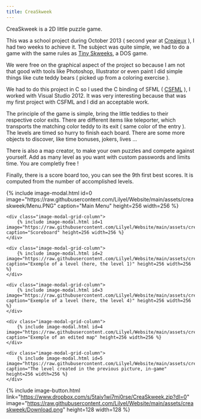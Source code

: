 ```yaml
---
title: CreaSkweek
---
```


CreaSkweek is a 2D little puzzle game.

This was a school project during October 2013 ( second year at [Creajeux](https://www.creajeux.fr/) ), I had two weeks to achieve it. The subject was quite simple, we had to do a game with the same rules as [Tiny Skweeks](https://www.youtube.com/watch?v=M2wzS3_wDQk), a DOS game.

We were free on the graphical aspect of the project so because I am not that good with tools like Photoshop, Illustrator or even paint I did simple things like cute teddy bears ( picked up from a coloring exercise ).

We had to do this project in C so I used the C binding of SFML ( [CSFML](https://www.sfml-dev.org/download/csfml/) ), I worked with Visual Studio 2012. It was very interesting because that was my first project with CSFML and I did an acceptable work.

The principle of the game is simple, bring the little teddies to their respective color exits. There are different items like teleporter, which transports the matching color teddy to its exit ( same color of the entry ). The levels are timed so hurry to finish each board. There are some more objects to discover, like time bonuses, jokers, lives …

There is also a map creator, to make your own puzzles and compete against yourself. Add as many level as you want with custom passwords and limits time. You are completly free !

Finally, there is a score board too, you can see the 9th first best scores. It is computed from the number of accomplished levels.

<div class="image-modal-grid-row"> 
    <div class="image-modal-grid-column">
        {% include image-modal.html id=0 image="https://raw.githubusercontent.com/Lilyel/Website/main/assets/creaskweek/Menu.PNG" caption="Main Menu" height=256 width=256 %}
    </div>

    <div class="image-modal-grid-column">
        {% include image-modal.html id=1 image="https://raw.githubusercontent.com/Lilyel/Website/main/assets/creaskweek/Score.PNG" caption="Scoreboard" height=256 width=256 %}
    </div>

    <div class="image-modal-grid-column">
        {% include image-modal.html id=2 image="https://raw.githubusercontent.com/Lilyel/Website/main/assets/creaskweek/Level1.PNG" caption="Exemple of a level (here, the level 1)" height=256 width=256 %}
    </div>

    <div class="image-modal-grid-column">
        {% include image-modal.html id=3 image="https://raw.githubusercontent.com/Lilyel/Website/main/assets/creaskweek/Level4.PNG" caption="Exemple of a level (here, the level 4)" height=256 width=256 %}
    </div>

    <div class="image-modal-grid-column">
        {% include image-modal.html id=4 image="https://raw.githubusercontent.com/Lilyel/Website/main/assets/creaskweek/Editor.PNG" caption="Exemple of an edited map" height=256 width=256 %}
    </div>

    <div class="image-modal-grid-column">
        {% include image-modal.html id=5 image="https://raw.githubusercontent.com/Lilyel/Website/main/assets/creaskweek/MapEditPlayed.PNG" caption="The level created in the previous picture, in-game" height=256 width=256 %}
    </div>
</div>

 {% include image-button.html link="https://www.dropbox.com/s/5taiy1wi7mj0rse/CreaSkweek.zip?dl=0" image="https://raw.githubusercontent.com/Lilyel/Website/main/assets/creaskweek/Download.png" height=128 width=128 %}
